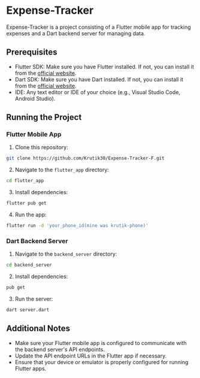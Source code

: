 # Expense-Tracker

Expense-Tracker is a project consisting of a Flutter mobile app for tracking expenses and a Dart backend server for managing data.

## Prerequisites

- Flutter SDK: Make sure you have Flutter installed. If not, you can install it from the [official website](https://flutter.dev/docs/get-started/install).
- Dart SDK: Make sure you have Dart installed. If not, you can install it from the [official website](https://dart.dev/get-dart).
- IDE: Any text editor or IDE of your choice (e.g., Visual Studio Code, Android Studio).

## Running the Project

### Flutter Mobile App

1. Clone this repository:
```bash
git clone https://github.com/Krutik30/Expense-Tracker-F.git
```

2. Navigate to the `flutter_app` directory:
```bash
cd flutter_app
```

3. Install dependencies:
```bash
flutter pub get
```

4. Run the app:
```bash
flutter run -d 'your_phone_id(mine was krutik-phone)'
```

### Dart Backend Server

1. Navigate to the `backend_server` directory:
```bash
cd backend_server
```

2. Install dependencies:
```bash
pub get
```

3. Run the server:
```bash
dart server.dart
```

## Additional Notes

- Make sure your Flutter mobile app is configured to communicate with the backend server's API endpoints.
- Update the API endpoint URLs in the Flutter app if necessary.
- Ensure that your device or emulator is properly configured for running Flutter apps.